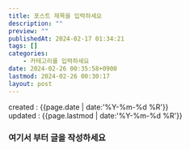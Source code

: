 ```yaml
---
title: 포스트 제목을 입력하세요
description: ""
preview: ""
publishedAt: 2024-02-17 01:34:21
tags: []
categories:
    - 카테고리를 입력하세요
date: 2024-02-26 00:35:58+0900
lastmod: 2024-02-26 00:30:17
layout: post
---
```


created : {{page.date | date:'%Y-%m-%d %R'}}  
updated : {{page.lastmod | date:'%Y-%m-%d %R'}}

### 여기서 부터 글을 작성하세요


